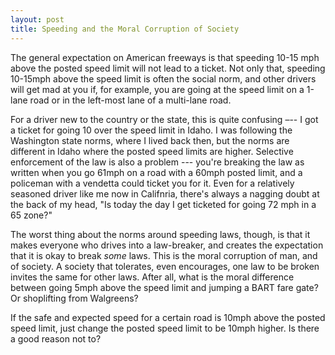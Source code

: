 ```yaml
---
layout: post
title: Speeding and the Moral Corruption of Society
---
```


The general expectation on American freeways is that speeding 10-15 mph above
the posted speed limit will not lead to a ticket. Not only that, speeding
10-15mph above the speed limit is often the social norm, and other drivers will
get mad at you if, for example, you are going at the speed limit on a 1-lane
road or in the left-most lane of a multi-lane road.

For a driver new to the country or the state, this is quite confusing –-- I got
a ticket for going 10 over the speed limit in Idaho. I was following the
Washington state norms, where I lived back then, but the norms are different in
Idaho where the posted speed limits are higher. Selective enforcement of the law
is also a problem --- you're breaking the law as written when you go 61mph on a
road with a 60mph posted limit, and a policeman with a vendetta could ticket you
for it. Even for a relatively seasoned driver like me now in Califnria, there's
always a nagging doubt at the back of my head, "Is today the day I get ticketed
for going 72 mph in a 65 zone?"

The worst thing about the norms around speeding laws, though, is that it makes
everyone who drives into a law-breaker, and creates the expectation that it is
okay to break _some_ laws. This is the moral corruption of man, and of society.
A society that tolerates, even encourages, one law to be broken invites the
same for other laws. After all, what is the moral difference between going 5mph
above the speed limit and jumping a BART fare gate? Or shoplifting from
Walgreens?

If the safe and expected speed for a certain road is 10mph above the posted
speed limit, just change the posted speed limit to be 10mph higher. Is there a
good reason not to?
